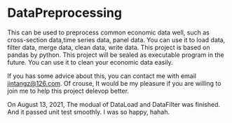 # DataPreprocessing
This can be used to preprocess common economic data well, such as cross-section data,time series data, panel data.
You can use it to load data, filter data, merge data, clean data, write data. This project is based on pandas by python.
This project will be sealed as executable program in the future. You can use it to clean your economic data easily.

If you has some advice about this, you can contact me with email jintangz@126.com. 
Of crouse, It would be my pleasure if you are willing to join me to help this project delevop better.

On August 13, 2021, The modual of DataLoad and DataFilter was finished. And it passed unit test smoothly. I was so happy, hahah. 
